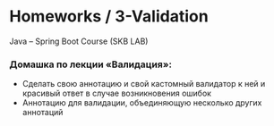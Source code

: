# Homeworks / 3-Validation
Java – Spring Boot Course (SKB LAB)

### Домашка по лекции «Валидация»:
- Сделать свою аннотацию и свой кастомный валидатор к ней и красивый ответ в случае возникновения ошибок 
- Аннотацию для валидации, объединяющую несколько других аннотаций
